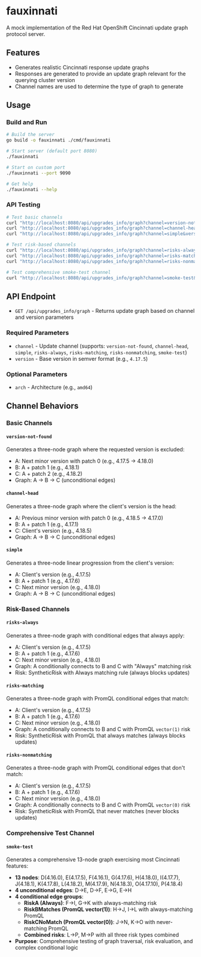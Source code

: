# fauxinnati

A mock implementation of the Red Hat OpenShift Cincinnati update graph protocol server.

## Features

- Generates realistic Cincinnati response update graphs
- Responses are generated to provide an update graph relevant for the querying cluster version
- Channel names are used to determine the type of graph to generate

## Usage

### Build and Run

```bash
# Build the server
go build -o fauxinnati ./cmd/fauxinnati

# Start server (default port 8080)
./fauxinnati

# Start on custom port
./fauxinnati --port 9090

# Get help
./fauxinnati --help
```

### API Testing

```bash
# Test basic channels
curl "http://localhost:8080/api/upgrades_info/graph?channel=version-not-found&version=4.17.5&arch=amd64"
curl "http://localhost:8080/api/upgrades_info/graph?channel=channel-head&version=4.18.5&arch=amd64"
curl "http://localhost:8080/api/upgrades_info/graph?channel=simple&version=4.17.5&arch=amd64"

# Test risk-based channels
curl "http://localhost:8080/api/upgrades_info/graph?channel=risks-always&version=4.17.5&arch=amd64"
curl "http://localhost:8080/api/upgrades_info/graph?channel=risks-matching&version=4.17.5&arch=amd64"
curl "http://localhost:8080/api/upgrades_info/graph?channel=risks-nonmatching&version=4.17.5&arch=amd64"

# Test comprehensive smoke-test channel
curl "http://localhost:8080/api/upgrades_info/graph?channel=smoke-test&version=4.17.5&arch=amd64"
```

## API Endpoint

- `GET /api/upgrades_info/graph` - Returns update graph based on channel and version parameters

### Required Parameters

- `channel` - Update channel (supports: `version-not-found`, `channel-head`, `simple`, `risks-always`, `risks-matching`, `risks-nonmatching`, `smoke-test`)
- `version` - Base version in semver format (e.g., `4.17.5`)

### Optional Parameters

- `arch` - Architecture (e.g., `amd64`)

## Channel Behaviors

### Basic Channels

#### `version-not-found`
Generates a three-node graph where the requested version is excluded:
- A: Next minor version with patch 0 (e.g., 4.17.5 → 4.18.0)  
- B: A + patch 1 (e.g., 4.18.1)
- C: A + patch 2 (e.g., 4.18.2)
- Graph: A → B → C (unconditional edges)

#### `channel-head`  
Generates a three-node graph where the client's version is the head:
- A: Previous minor version with patch 0 (e.g., 4.18.5 → 4.17.0)
- B: A + patch 1 (e.g., 4.17.1) 
- C: Client's version (e.g., 4.18.5)
- Graph: A → B → C (unconditional edges)

#### `simple`
Generates a three-node linear progression from the client's version:
- A: Client's version (e.g., 4.17.5)
- B: A + patch 1 (e.g., 4.17.6)
- C: Next minor version (e.g., 4.18.0)
- Graph: A → B → C (unconditional edges)

### Risk-Based Channels

#### `risks-always`
Generates a three-node graph with conditional edges that always apply:
- A: Client's version (e.g., 4.17.5)
- B: A + patch 1 (e.g., 4.17.6)
- C: Next minor version (e.g., 4.18.0)
- Graph: A conditionally connects to B and C with "Always" matching risk
- Risk: SyntheticRisk with Always matching rule (always blocks updates)

#### `risks-matching`
Generates a three-node graph with PromQL conditional edges that match:
- A: Client's version (e.g., 4.17.5)
- B: A + patch 1 (e.g., 4.17.6)
- C: Next minor version (e.g., 4.18.0)
- Graph: A conditionally connects to B and C with PromQL `vector(1)` risk
- Risk: SyntheticRisk with PromQL that always matches (always blocks updates)

#### `risks-nonmatching`
Generates a three-node graph with PromQL conditional edges that don't match:
- A: Client's version (e.g., 4.17.5)
- B: A + patch 1 (e.g., 4.17.6)
- C: Next minor version (e.g., 4.18.0)
- Graph: A conditionally connects to B and C with PromQL `vector(0)` risk
- Risk: SyntheticRisk with PromQL that never matches (never blocks updates)

### Comprehensive Test Channel

#### `smoke-test`
Generates a comprehensive 13-node graph exercising most Cincinnati features:
- **13 nodes**: D(4.16.0), E(4.17.5), F(4.16.1), G(4.17.6), H(4.18.0), I(4.17.7), J(4.18.1), K(4.17.8), L(4.18.2), M(4.17.9), N(4.18.3), O(4.17.10), P(4.18.4)
- **4 unconditional edges**: D→E, D→F, E→G, E→H
- **4 conditional edge groups**:
  - **RiskA (Always)**: F→I, G→K with always-matching risk
  - **RiskBMatches (PromQL vector(1))**: H→J, I→L with always-matching PromQL
  - **RiskCNoMatch (PromQL vector(0))**: J→N, K→O with never-matching PromQL
  - **Combined risks**: L→P, M→P with all three risk types combined
- **Purpose**: Comprehensive testing of graph traversal, risk evaluation, and complex conditional logic

